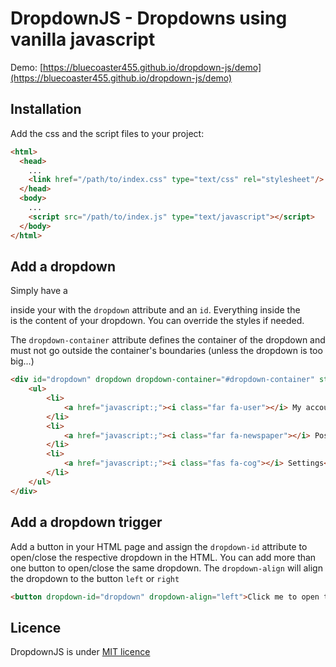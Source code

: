 # DropdownJS - Dropdowns using vanilla javascript

Demo: [https://bluecoaster455.github.io/dropdown-js/demo](https://bluecoaster455.github.io/dropdown-js/demo)

## Installation

Add the css and the script files to your project:
```html
<html>
  <head>
    ...
    <link href="/path/to/index.css" type="text/css" rel="stylesheet"/>
  </head>
  <body>
    ...
    <script src="/path/to/index.js" type="text/javascript"></script>
  </body>
</html>
```

## Add a dropdown
Simply have a <div> inside your <body> with the `dropdown` attribute and an `id`.
Everything inside the <div> is the content of your dropdown. You can override the styles
if needed.

The `dropdown-container` attribute defines the container of the dropdown and must not go
outside the container's boundaries (unless the dropdown is too big...)

```html
<div id="dropdown" dropdown dropdown-container="#dropdown-container" style="margin-top: 5px;">
    <ul>
        <li>
            <a href="javascript:;"><i class="far fa-user"></i> My account</a>
        </li>
        <li>
            <a href="javascript:;"><i class="far fa-newspaper"></i> Posts </a>
        </li>
        <li>
            <a href="javascript:;"><i class="fas fa-cog"></i> Settings</a>
        </li>
    </ul>
</div>
```

## Add a dropdown trigger

Add a button in your HTML page and assign the `dropdown-id` attribute to open/close
the respective dropdown in the HTML. You can add more than one button to open/close
the same dropdown. The `dropdown-align` will align the dropdown to the button `left` or `right`

```html
<button dropdown-id="dropdown" dropdown-align="left">Click me to open the dropdown</button>
```

## Licence
DropdownJS is under [MIT licence](https://opensource.org/licenses/mit-license.php)